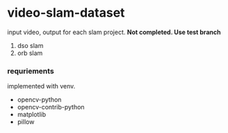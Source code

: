 # video-slam-dataset

input video, output for each slam project. **Not completed. Use test branch**

1. dso slam
2. orb slam


### requriements
implemented with venv.
* opencv-python
* opencv-contrib-python
* matplotlib
* pillow
